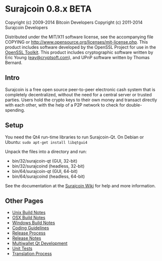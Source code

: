Surajcoin 0.8.x BETA
====================

Copyright (c) 2009-2014 Bitcoin Developers
Copyright (c) 2011-2014 Surajcoin Developers

Distributed under the MIT/X11 software license, see the accompanying
file COPYING or http://www.opensource.org/licenses/mit-license.php.
This product includes software developed by the OpenSSL Project for use in the [OpenSSL Toolkit](http://www.openssl.org/). This product includes
cryptographic software written by Eric Young ([eay@cryptsoft.com](mailto:eay@cryptsoft.com)), and UPnP software written by Thomas Bernard.


Intro
---------------------
Surajcoin is a free open source peer-to-peer electronic cash system that is
completely decentralized, without the need for a central server or trusted
parties.  Users hold the crypto keys to their own money and transact directly
with each other, with the help of a P2P network to check for double-spending.


Setup
---------------------
You need the Qt4 run-time libraries to run Surajcoin-Qt. On Debian or Ubuntu:
	`sudo apt-get install libqtgui4`

Unpack the files into a directory and run:

- bin/32/surajcoin-qt (GUI, 32-bit)
- bin/32/surajcoind (headless, 32-bit)
- bin/64/surajcoin-qt (GUI, 64-bit)
- bin/64/surajcoind (headless, 64-bit)

See the documentation at the [Surajcoin Wiki](http://surajcoin.info)
for help and more information.


Other Pages
---------------------
- [Unix Build Notes](build-unix.md)
- [OSX Build Notes](build-osx.md)
- [Windows Build Notes](build-msw.md)
- [Coding Guidelines](coding.md)
- [Release Process](release-process.md)
- [Release Notes](release-notes.md)
- [Multiwallet Qt Development](multiwallet-qt.md)
- [Unit Tests](unit-tests.md)
- [Translation Process](translation_process.md)
